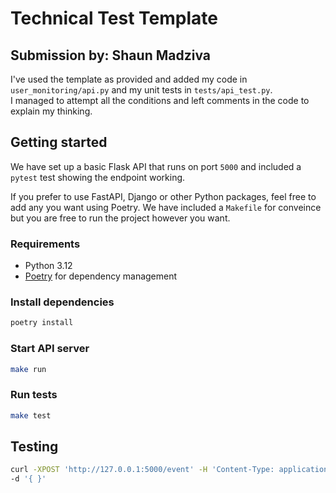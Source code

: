 # Technical Test Template

## Submission by: Shaun Madziva

I've used the template as provided and added my code in `user_monitoring/api.py` and my unit tests in `tests/api_test.py`.  
I managed to attempt all the conditions and left comments in the code to explain my thinking.


## Getting started

We have set up a basic Flask API that runs on port `5000` and included a `pytest` test showing the endpoint working.

If you prefer to use FastAPI, Django or other Python packages, feel free to add any you want using Poetry.
We have included a `Makefile` for conveince but you are free to run the project however you want.

### Requirements

- Python 3.12
- [Poetry](https://python-poetry.org/docs/) for dependency management

### Install dependencies

```sh
poetry install
```

### Start API server

```sh
make run
```

### Run tests

```sh
make test
```

## Testing

```sh
curl -XPOST 'http://127.0.0.1:5000/event' -H 'Content-Type: application/json' \
-d '{ }'
```